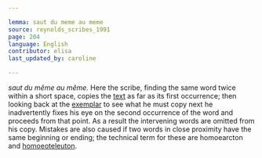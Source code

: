```yaml
---

lemma: saut du meme au meme
source: reynolds_scribes_1991
page: 204
language: English
contributor: elisa
last_updated_by: caroline

---
```


_saut du même au même._ Here the scribe, finding the same word twice within a short space, copies the [text](text.html) as far as its first occurrence; then looking back at the [exemplar](exemplar.html) to see what he must copy next he inadvertently fixes his eye on the second occurrence of the word and proceeds from that point. As a result the intervening words are omitted from his copy. Mistakes are also caused if two words in close proximity have the same beginning or ending; the technical term for these are homoearcton and [homoeoteleuton](homoeoteleuton.html).
